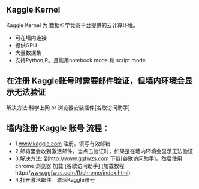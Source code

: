 ## Kaggle Kernel 
Kaggle Kernel 为 数据科学竞赛平台提供的云计算环境。
- 可在墙内连接
- 提供GPU
- 大量数据集
- 支持Python,R。且能用notebook mode 和 script mode 

## 在注册 Kaggle账号时需要邮件验证，但墙内环境会显示无法验证
解决方法:科学上网 or 浏览器安装插件[谷歌访问助手]

## 墙内注册 Kaggle 账号 流程：
- 1.www.kaggle.com 注册。填写有效邮箱
- 2.邮箱里会收到激活邮件。当点击验证时，如果是在墙内环境会显示无法验证
- 3.解决方法:
  到http://www.ggfwzs.com 下载[谷歌访问助手]。然后使用 chrome 浏览器 加载 [谷歌访问助手] (加载教程http://www.ggfwzs.com/ff/chrome/index.html)
- 4.打开激活邮件。激活Kaggle账号
